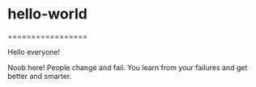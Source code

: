 # hello-world
=================

Hello everyone!

Noob here! People change and fail.  You learn from
your failures and get better and smarter.

